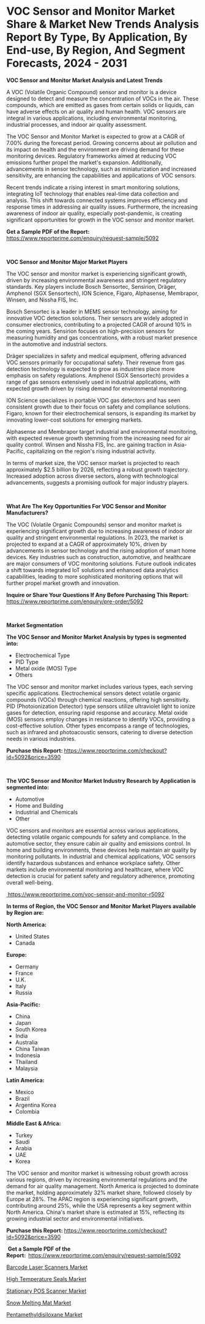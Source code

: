 <p><h1>VOC Sensor and Monitor Market Share & Market New Trends Analysis Report By Type, By Application, By End-use, By Region, And Segment Forecasts, 2024 - 2031</h1></p><p><strong>VOC Sensor and Monitor Market Analysis and Latest Trends</strong></p>
<p><p>A VOC (Volatile Organic Compound) sensor and monitor is a device designed to detect and measure the concentration of VOCs in the air. These compounds, which are emitted as gases from certain solids or liquids, can have adverse effects on air quality and human health. VOC sensors are integral in various applications, including environmental monitoring, industrial processes, and indoor air quality assessment.</p><p>The VOC Sensor and Monitor Market is expected to grow at a CAGR of 7.00% during the forecast period. Growing concerns about air pollution and its impact on health and the environment are driving demand for these monitoring devices. Regulatory frameworks aimed at reducing VOC emissions further propel the market's expansion. Additionally, advancements in sensor technology, such as miniaturization and increased sensitivity, are enhancing the capabilities and applications of VOC sensors.</p><p>Recent trends indicate a rising interest in smart monitoring solutions, integrating IoT technology that enables real-time data collection and analysis. This shift towards connected systems improves efficiency and response times in addressing air quality issues. Furthermore, the increasing awareness of indoor air quality, especially post-pandemic, is creating significant opportunities for growth in the VOC sensor and monitor market.</p></p>
<p><strong>Get a Sample PDF of the Report:&nbsp;</strong> <a href="https://www.reportprime.com/enquiry/request-sample/5092">https://www.reportprime.com/enquiry/request-sample/5092</a></p>
<p>&nbsp;</p>
<p><strong>VOC Sensor and Monitor Major Market Players</strong></p>
<p><p>The VOC sensor and monitor market is experiencing significant growth, driven by increasing environmental awareness and stringent regulatory standards. Key players include Bosch Sensortec, Sensirion, Dräger, Amphenol (SGX Sensortech), ION Science, Figaro, Alphasense, Membrapor, Winsen, and Nissha FIS, Inc.</p><p>Bosch Sensortec is a leader in MEMS sensor technology, aiming for innovative VOC detection solutions. Their sensors are widely adopted in consumer electronics, contributing to a projected CAGR of around 10% in the coming years. Sensirion focuses on high-precision sensors for measuring humidity and gas concentrations, with a robust market presence in the automotive and industrial sectors.</p><p>Dräger specializes in safety and medical equipment, offering advanced VOC sensors primarily for occupational safety. Their revenue from gas detection technology is expected to grow as industries place more emphasis on safety regulations. Amphenol (SGX Sensortech) provides a range of gas sensors extensively used in industrial applications, with expected growth driven by rising demand for environmental monitoring.</p><p>ION Science specializes in portable VOC gas detectors and has seen consistent growth due to their focus on safety and compliance solutions. Figaro, known for their electrochemical sensors, is expanding its market by innovating lower-cost solutions for emerging markets.</p><p>Alphasense and Membrapor target industrial and environmental monitoring, with expected revenue growth stemming from the increasing need for air quality control. Winsen and Nissha FIS, Inc. are gaining traction in Asia-Pacific, capitalizing on the region's rising industrial activity.</p><p>In terms of market size, the VOC sensor market is projected to reach approximately $2.5 billion by 2026, reflecting a robust growth trajectory. Increased adoption across diverse sectors, along with technological advancements, suggests a promising outlook for major industry players.</p></p>
<p>&nbsp;</p>
<p><strong>What Are The Key Opportunities For VOC Sensor and Monitor Manufacturers?</strong></p>
<p><p>The VOC (Volatile Organic Compounds) sensor and monitor market is experiencing significant growth due to increasing awareness of indoor air quality and stringent environmental regulations. In 2023, the market is projected to expand at a CAGR of approximately 10%, driven by advancements in sensor technology and the rising adoption of smart home devices. Key industries such as construction, automotive, and healthcare are major consumers of VOC monitoring solutions. Future outlook indicates a shift towards integrated IoT solutions and enhanced data analytics capabilities, leading to more sophisticated monitoring options that will further propel market growth and innovation.</p></p>
<p><strong>Inquire or Share Your Questions If Any Before Purchasing This Report:</strong> <a href="https://www.reportprime.com/enquiry/pre-order/5092">https://www.reportprime.com/enquiry/pre-order/5092</a></p>
<p>&nbsp;</p>
<p><strong>Market Segmentation</strong></p>
<p><strong>The VOC Sensor and Monitor Market Analysis by types is segmented into:</strong></p>
<p><ul><li>Electrochemical Type</li><li>PID Type</li><li>Metal oxide (MOS) Type</li><li>Others</li></ul></p>
<p><p>The VOC sensor and monitor market includes various types, each serving specific applications. Electrochemical sensors detect volatile organic compounds (VOCs) through chemical reactions, offering high sensitivity. PID (Photoionization Detector) type sensors utilize ultraviolet light to ionize gases for detection, ensuring rapid response and accuracy. Metal oxide (MOS) sensors employ changes in resistance to identify VOCs, providing a cost-effective solution. Other types encompass a range of technologies, such as infrared and photoacoustic sensors, catering to diverse detection needs in various industries.</p></p>
<p><strong>Purchase this Report:&nbsp;</strong><a href="https://www.reportprime.com/checkout?id=5092&price=3590">https://www.reportprime.com/checkout?id=5092&price=3590</a></p>
<p>&nbsp;</p>
<p><strong>The VOC Sensor and Monitor Market Industry Research by Application is segmented into:</strong></p>
<p><ul><li>Automotive</li><li>Home and Building</li><li>Industrial and Chemicals</li><li>Other</li></ul></p>
<p><p>VOC sensors and monitors are essential across various applications, detecting volatile organic compounds for safety and compliance. In the automotive sector, they ensure cabin air quality and emissions control. In home and building environments, these devices help maintain air quality by monitoring pollutants. In industrial and chemical applications, VOC sensors identify hazardous substances and enhance workplace safety. Other markets include environmental monitoring and healthcare, where VOC detection is crucial for patient safety and regulatory adherence, promoting overall well-being.</p></p>
<p><a href="https://www.reportprime.com/voc-sensor-and-monitor-r5092">&nbsp;https://www.reportprime.com/voc-sensor-and-monitor-r5092</a></p>
<p><strong>In terms of Region, the VOC Sensor and Monitor Market Players available by Region are:</strong></p>
<p>
    <p> <strong> North America: </strong>
        <ul>
            <li>United States</li>
            <li>Canada</li>
        </ul>
        </p> 
    <p> <strong> Europe: </strong>
        <ul>
            <li>Germany</li>
            <li>France</li>
            <li>U.K.</li>
            <li>Italy</li>
            <li>Russia</li>
        </ul>
        </p> 
    <p> <strong> Asia-Pacific: </strong>
        <ul>
            <li>China</li>
            <li>Japan</li>
            <li>South Korea</li>
            <li>India</li>
            <li>Australia</li>
            <li>China Taiwan</li>
            <li>Indonesia</li>
            <li>Thailand</li>
            <li>Malaysia</li>
        </ul>
        </p> 
    <p> <strong> Latin America: </strong>
        <ul>
            <li>Mexico</li>
            <li>Brazil</li>
            <li>Argentina Korea</li>
            <li>Colombia</li>
        </ul>
        </p> 
    <p> <strong> Middle East & Africa: </strong>
        <ul>
            <li>Turkey</li>
            <li>Saudi</li>
            <li>Arabia</li>
            <li>UAE</li>
            <li>Korea</li>
        </ul>
    </p>
    </p>
<p><p>The VOC sensor and monitor market is witnessing robust growth across various regions, driven by increasing environmental regulations and the demand for air quality management. North America is projected to dominate the market, holding approximately 32% market share, followed closely by Europe at 28%. The APAC region is experiencing significant growth, contributing around 25%, while the USA represents a key segment within North America. China's market share is estimated at 15%, reflecting its growing industrial sector and environmental initiatives.</p></p>
<p><strong>Purchase this Report: </strong><a href="https://www.reportprime.com/checkout?id=5092&price=3590">https://www.reportprime.com/checkout?id=5092&price=3590</a></p>
<p>&nbsp;<strong>Get a Sample PDF of the Report:&nbsp;&nbsp;</strong><a href="https://www.reportprime.com/enquiry/request-sample/5092">https://www.reportprime.com/enquiry/request-sample/5092</a></p>
<p><strong></strong></p>
<p><p><a href="https://issuu.com/reportprime-2/docs/barcode-laser-scanners-market-size-_b09817db1d28f9">Barcode Laser Scanners Market</a></p><p><a href="https://www.linkedin.com/pulse/high-temperature-seals-industry-sector-new-technologies-zehne?trackingId=rKsRBonrSqWtuXhGN18FAQ%3D%3D">High Temperature Seals Market</a></p><p><a href="https://issuu.com/reportprime-2/docs/stationary-pos-scanner-market-size-_28bd672db8f44e">Stationary POS Scanner Market</a></p><p><a href="https://www.linkedin.com/pulse/market-leaders-laggards-global-snow-melting-mat-trends-forecast-a3qkf?trackingId=ehpEMmLuT0mYGNfP428fGA%3D%3D">Snow Melting Mat Market</a></p><p><a href="https://www.linkedin.com/pulse/pentamethyldisiloxane-market-global-insights-regional-analysis-eycke?trackingId=DBY2cUPDQviLxMOezmV3tQ%3D%3D">Pentamethyldisiloxane Market</a></p></p>
